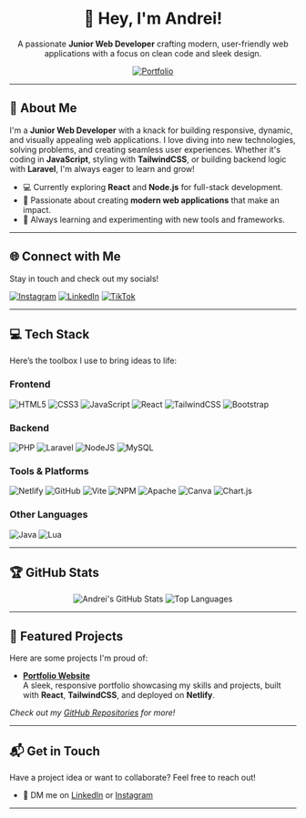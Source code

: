 <div align="center">
  <h1>👋 Hey, I'm Andrei!</h1>
  <p>A passionate <strong>Junior Web Developer</strong> crafting modern, user-friendly web applications with a focus on clean code and sleek design.</p>
  <a href="https://httpxen-portfolio.vercel.app/" target="_blank">
    <img src="https://img.shields.io/badge/Portfolio-%23121011.svg?style=for-the-badge&logo=vercel&logoColor=white" alt="Portfolio"/>
  </a>
</div>

---

## 🚀 About Me
I'm a **Junior Web Developer** with a knack for building responsive, dynamic, and visually appealing web applications. I love diving into new technologies, solving problems, and creating seamless user experiences. Whether it's coding in **JavaScript**, styling with **TailwindCSS**, or building backend logic with **Laravel**, I'm always eager to learn and grow!

- 💻 Currently exploring **React** and **Node.js** for full-stack development.
- 🎯 Passionate about creating **modern web applications** that make an impact.
- 🌱 Always learning and experimenting with new tools and frameworks.

---

## 🌐 Connect with Me
Stay in touch and check out my socials!

[![Instagram](https://img.shields.io/badge/Instagram-%23E4405F.svg?logo=Instagram&logoColor=white)](https://instagram.com/drei_xen)
[![LinkedIn](https://img.shields.io/badge/LinkedIn-%230077B5.svg?logo=linkedin&logoColor=white)](https://linkedin.com/in/tom-andrei-opulencia-1b5b90314/)
[![TikTok](https://img.shields.io/badge/TikTok-%23000000.svg?logo=TikTok&logoColor=white)](https://tiktok.com/@drei_xen)

---

## 💻 Tech Stack
Here’s the toolbox I use to bring ideas to life:

### Frontend
![HTML5](https://img.shields.io/badge/html5-%23E34F26.svg?style=for-the-badge&logo=html5&logoColor=white)
![CSS3](https://img.shields.io/badge/css3-%231572B6.svg?style=for-the-badge&logo=css3&logoColor=white)
![JavaScript](https://img.shields.io/badge/javascript-%23323330.svg?style=for-the-badge&logo=javascript&logoColor=%23F7DF1E)
![React](https://img.shields.io/badge/react-%2320232a.svg?style=for-the-badge&logo=react&logoColor=%2361DAFB)
![TailwindCSS](https://img.shields.io/badge/tailwindcss-%2338B2AC.svg?style=for-the-badge&logo=tailwind-css&logoColor=white)
![Bootstrap](https://img.shields.io/badge/bootstrap-%238511FA.svg?style=for-the-badge&logo=bootstrap&logoColor=white)

### Backend
![PHP](https://img.shields.io/badge/php-%23777BB4.svg?style=for-the-badge&logo=php&logoColor=white)
![Laravel](https://img.shields.io/badge/laravel-%23FF2D20.svg?style=for-the-badge&logo=laravel&logoColor=white)
![NodeJS](https://img.shields.io/badge/node.js-6DA55F?style=for-the-badge&logo=node.js&logoColor=white)
![MySQL](https://img.shields.io/badge/mysql-4479A1.svg?style=for-the-badge&logo=mysql&logoColor=white)

### Tools & Platforms
![Netlify](https://img.shields.io/badge/netlify-%23000000.svg?style=for-the-badge&logo=netlify&logoColor=#00C7B7)
![GitHub](https://img.shields.io/badge/github-%23121011.svg?style=for-the-badge&logo=github&logoColor=white)
![Vite](https://img.shields.io/badge/vite-%23646CFF.svg?style=for-the-badge&logo=vite&logoColor=white)
![NPM](https://img.shields.io/badge/NPM-%23CB3837.svg?style=for-the-badge&logo=npm&logoColor=white)
![Apache](https://img.shields.io/badge/apache-%23D42029.svg?style=for-the-badge&logo=apache&logoColor=white)
![Canva](https://img.shields.io/badge/Canva-%2300C4CC.svg?style=for-the-badge&logo=Canva&logoColor=white)
![Chart.js](https://img.shields.io/badge/chart.js-F5788D.svg?style=for-the-badge&logo=chart.js&logoColor=white)

### Other Languages
![Java](https://img.shields.io/badge/java-%23ED8B00.svg?style=for-the-badge&logo=openjdk&logoColor=white)
![Lua](https://img.shields.io/badge/lua-%232C2D72.svg?style=for-the-badge&logo=lua&logoColor=white)

---

## 🏆 GitHub Stats
<div align="center">
  <img src="https://github-readme-stats.vercel.app/api?username=your-github-username&show_icons=true&theme=radical&hide_border=true" alt="Andrei's GitHub Stats" />
  <img src="https://github-readme-stats.vercel.app/api/top-langs/?username=your-github-username&layout=compact&theme=radical&hide_border=true" alt="Top Languages" />
</div>

---

## 🌟 Featured Projects
Here are some projects I'm proud of:

- **[Portfolio Website](https://httpxen-portfolio.netlify.app/)**  
  A sleek, responsive portfolio showcasing my skills and projects, built with **React**, **TailwindCSS**, and deployed on **Netlify**.

*Check out my [GitHub Repositories](https://github.com/your-github-username?tab=repositories) for more!*

---

## 📬 Get in Touch
Have a project idea or want to collaborate? Feel free to reach out!

- 💬 DM me on [LinkedIn](https://linkedin.com/in/tom-andrei-opulencia-1b5b90314/) or [Instagram](https://instagram.com/drei_xen)

---
